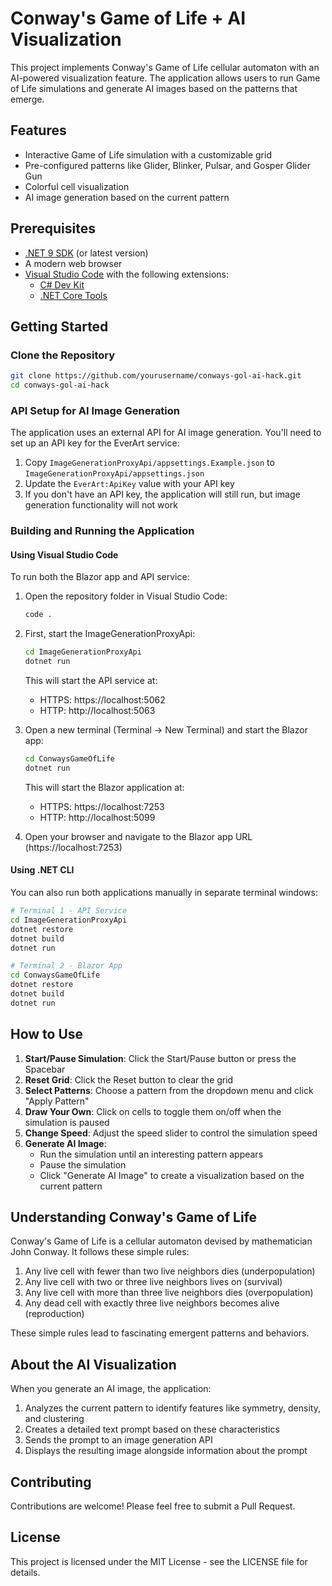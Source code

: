 # Conway's Game of Life + AI Visualization

This project implements Conway's Game of Life cellular automaton with an AI-powered visualization feature. The application allows users to run Game of Life simulations and generate AI images based on the patterns that emerge.

## Features

- Interactive Game of Life simulation with a customizable grid
- Pre-configured patterns like Glider, Blinker, Pulsar, and Gosper Glider Gun
- Colorful cell visualization
- AI image generation based on the current pattern

## Prerequisites

- [.NET 9 SDK](https://dotnet.microsoft.com/download) (or latest version)
- A modern web browser
- [Visual Studio Code](https://code.visualstudio.com/) with the following extensions:
  - [C# Dev Kit](https://marketplace.visualstudio.com/items?itemName=ms-dotnettools.csdevkit)
  - [.NET Core Tools](https://marketplace.visualstudio.com/items?itemName=ms-dotnettools.vscode-dotnet-runtime)

## Getting Started

### Clone the Repository

```bash
git clone https://github.com/yourusername/conways-gol-ai-hack.git
cd conways-gol-ai-hack
```

### API Setup for AI Image Generation

The application uses an external API for AI image generation. You'll need to set up an API key for the EverArt service:

1. Copy `ImageGenerationProxyApi/appsettings.Example.json` to `ImageGenerationProxyApi/appsettings.json`
2. Update the `EverArt:ApiKey` value with your API key
3. If you don't have an API key, the application will still run, but image generation functionality will not work

### Building and Running the Application

#### Using Visual Studio Code

To run both the Blazor app and API service:

1. Open the repository folder in Visual Studio Code:
   ```bash
   code .
   ```

2. First, start the ImageGenerationProxyApi:
   ```bash
   cd ImageGenerationProxyApi
   dotnet run
   ```
   This will start the API service at:
   - HTTPS: https://localhost:5062
   - HTTP: http://localhost:5063

3. Open a new terminal (Terminal → New Terminal) and start the Blazor app:
   ```bash
   cd ConwaysGameOfLife
   dotnet run
   ```
   This will start the Blazor application at:
   - HTTPS: https://localhost:7253
   - HTTP: http://localhost:5099

4. Open your browser and navigate to the Blazor app URL (https://localhost:7253)

#### Using .NET CLI

You can also run both applications manually in separate terminal windows:

```bash
# Terminal 1 - API Service
cd ImageGenerationProxyApi
dotnet restore
dotnet build
dotnet run

# Terminal 2 - Blazor App
cd ConwaysGameOfLife
dotnet restore
dotnet build
dotnet run
```

## How to Use

1. **Start/Pause Simulation**: Click the Start/Pause button or press the Spacebar
2. **Reset Grid**: Click the Reset button to clear the grid
3. **Select Patterns**: Choose a pattern from the dropdown menu and click "Apply Pattern"
4. **Draw Your Own**: Click on cells to toggle them on/off when the simulation is paused
5. **Change Speed**: Adjust the speed slider to control the simulation speed
6. **Generate AI Image**: 
   - Run the simulation until an interesting pattern appears
   - Pause the simulation
   - Click "Generate AI Image" to create a visualization based on the current pattern

## Understanding Conway's Game of Life

Conway's Game of Life is a cellular automaton devised by mathematician John Conway. It follows these simple rules:

1. Any live cell with fewer than two live neighbors dies (underpopulation)
2. Any live cell with two or three live neighbors lives on (survival)
3. Any live cell with more than three live neighbors dies (overpopulation)
4. Any dead cell with exactly three live neighbors becomes alive (reproduction)

These simple rules lead to fascinating emergent patterns and behaviors.

## About the AI Visualization

When you generate an AI image, the application:
1. Analyzes the current pattern to identify features like symmetry, density, and clustering
2. Creates a detailed text prompt based on these characteristics
3. Sends the prompt to an image generation API
4. Displays the resulting image alongside information about the prompt

## Contributing

Contributions are welcome! Please feel free to submit a Pull Request.

## License

This project is licensed under the MIT License - see the LICENSE file for details.
